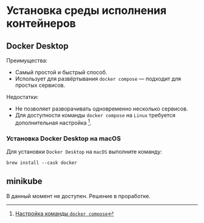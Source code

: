 # Установка среды исполнения контейнеров

## Docker Desktop

Преимущества:

- Самый простой и быстрый способ.
- Использует для развёртывания `docker compose` — подходит для простых сервисов.

Недостатки:

- Не позволяет разворачивать одновременно несколько сервисов.
- Для доступности команды `docker compose` на `Linux` требуется дополнительная
  настройка [^docker-compose-setup].

### Установка Docker Desktop на macOS

Для установки `Docker Desktop` на `macOS` выполните команду:

```shell
brew install --cask docker
```

## minikube

В данный момент не доступен. Решение в проработке.

[^docker-compose-setup]: [Настройка команды `docker compose`](https://docs.docker.com/compose/cli-command/#install-on-linux)
